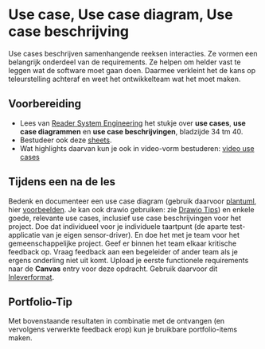 # Use case, Use case diagram, Use case beschrijving

Use cases beschrijven samenhangende reeksen interacties. Ze vormen een belangrijk onderdeel van de requirements. Ze helpen om helder vast te leggen wat de software moet gaan doen. Daarmee verkleint het de kans op teleurstelling achteraf en weet het ontwikkelteam wat het moet maken.

## Voorbereiding

- Lees van [Reader System Engineering](https://github.com/HU-TI-DEV/TI-S2/blob/main/hardware-interfacing/pdfs/reader-system-engineering.pdf) het stukje over **use cases**, **use case diagrammen** en **use case beschrijvingen**, bladzijde 34 tm 40.
- Bestudeer ook deze [sheets](https://github.com/HU-TI-DEV/TI-S2/blob/main/hardware-interfacing/pdfs/sheets-use-cases.pdf).
- Wat highlights daarvan kun je ook in video-vorm bestuderen: [video use cases](https://www.youtube.com/watch?v=KOnqXexY-1A)

## Tijdens een na de les

Bedenk en documenteer een use case diagram (gebruik daarvoor [plantuml](https://plantuml.com/), hier [voorbeelden](https://github.com/HU-TI-DEV/TI-S3/blob/main/software/modelleren/plantuml/README.md). Je kan ook drawio gebruiken: zie [Drawio Tips](../../software/modelleren/drawio-tips/drawio-tips.md)) en enkele goede, relevante use cases, inclusief use case beschrijvingen voor het project. Doe dat individueel voor je individuele taartpunt (de aparte test-applicatie van je eigen sensor-driver). En doe het met je team voor het gemeenschappelijke project. Geef er binnen het team elkaar kritische feedback op. Vraag feedback aan een begeleider of ander team als je ergens onderling niet uit komt. Upload je eerste functionele requirements naar de **Canvas** entry voor deze opdracht. Gebruik daarvoor dit [Inleverformat](../../software/modelleren/inleverformat-voor-modelleeropdrachten.md).

## Portfolio-Tip

Met bovenstaande resultaten in combinatie met de ontvangen (en vervolgens verwerkte feedback erop) kun je bruikbare portfolio-items maken.
